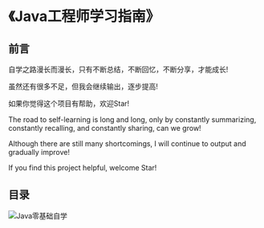 # 《Java工程师学习指南》

## 前言

自学之路漫长而漫长，只有不断总结，不断回忆，不断分享，才能成长!

虽然还有很多不足，但我会继续输出，逐步提高!

如果你觉得这个项目有帮助，欢迎Star!

The road to self-learning is long and long, only by constantly summarizing, constantly recalling, and constantly sharing, can we grow!

Although there are still many shortcomings, I will continue to output and gradually improve!

If you find this project helpful, welcome Star!

## 目录
![Java零基础自学](https://user-images.githubusercontent.com/123616755/233139383-96e7303d-f1a6-4171-ae25-3ab85174ee2a.png)

